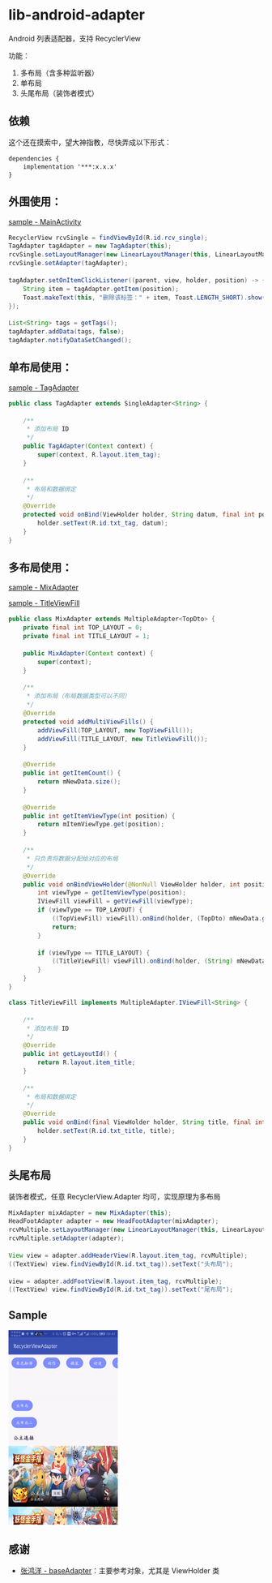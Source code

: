 # lib-android-adapter
Android 列表适配器，支持 RecyclerView

功能：
1. 多布局（含多种监听器）
2. 单布局
3. 头尾布局（装饰者模式）

## 依赖
这个还在摸索中，望大神指教，尽快弄成以下形式：

```
dependencies {
    implementation '***:x.x.x'
}
```

## 外围使用：
[sample - MainActivity](./sample/src/main/java/com/csp/sample/adapter/MainActivity.java)

``` java
RecyclerView rcvSingle = findViewById(R.id.rcv_single);
TagAdapter tagAdapter = new TagAdapter(this);
rcvSingle.setLayoutManager(new LinearLayoutManager(this, LinearLayoutManager.HORIZONTAL, false));
rcvSingle.setAdapter(tagAdapter);

tagAdapter.setOnItemClickListener((parent, view, holder, position) -> {
    String item = tagAdapter.getItem(position);
    Toast.makeText(this, "删除该标签：" + item, Toast.LENGTH_SHORT).show();
});

List<String> tags = getTags();
tagAdapter.addData(tags, false);
tagAdapter.notifyDataSetChanged();
```

## 单布局使用：
[sample - TagAdapter](./sample/src/main/java/com/csp/sample/adapter/adapter/TagAdapter.java)
``` java
public class TagAdapter extends SingleAdapter<String> {

    /**
     * 添加布局 ID
     */
    public TagAdapter(Context context) {
        super(context, R.layout.item_tag);
    }

    /**
     * 布局和数据绑定
     */
    @Override
    protected void onBind(ViewHolder holder, String datum, final int position) {
        holder.setText(R.id.txt_tag, datum);
    }
}
```

## 多布局使用：
[sample - MixAdapter](./sample/src/main/java/com/csp/sample/adapter/adapter/MixAdapter.java)

[sample - TitleViewFill](./sample/src/main/java/com/csp/sample/adapter/adapter/TitleViewFill.java)

``` java
public class MixAdapter extends MultipleAdapter<TopDto> {
    private final int TOP_LAYOUT = 0;
    private final int TITLE_LAYOUT = 1;

    public MixAdapter(Context context) {
        super(context);
    }

    /**
     * 添加布局（布局数据类型可以不同）
     */
    @Override
    protected void addMultiViewFills() {
        addViewFill(TOP_LAYOUT, new TopViewFill());
        addViewFill(TITLE_LAYOUT, new TitleViewFill());
    }

    @Override
    public int getItemCount() {
        return mNewData.size();
    }

    @Override
    public int getItemViewType(int position) {
        return mItemViewType.get(position);
    }

    /**
     * 只负责将数据分配给对应的布局
     */
    @Override
    public void onBindViewHolder(@NonNull ViewHolder holder, int position) {
        int viewType = getItemViewType(position);
        IViewFill viewFill = getViewFill(viewType);
        if (viewType == TOP_LAYOUT) {
            ((TopViewFill) viewFill).onBind(holder, (TopDto) mNewData.get(position), position);
            return;
        }

        if (viewType == TITLE_LAYOUT) {
            ((TitleViewFill) viewFill).onBind(holder, (String) mNewData.get(position), position);
        }
    }
}
```
``` java
class TitleViewFill implements MultipleAdapter.IViewFill<String> {

    /**
     * 添加布局 ID
     */
    @Override
    public int getLayoutId() {
        return R.layout.item_title;
    }

    /**
     * 布局和数据绑定
     */
    @Override
    public void onBind(final ViewHolder holder, String title, final int position) {
        holder.setText(R.id.txt_title, title);
    }
}
```

## 头尾布局
装饰者模式，任意 RecyclerView.Adapter 均可，实现原理为多布局
``` java
MixAdapter mixAdapter = new MixAdapter(this);
HeadFootAdapter adapter = new HeadFootAdapter(mixAdapter);
rcvMultiple.setLayoutManager(new LinearLayoutManager(this, LinearLayoutManager.VERTICAL, false));
rcvMultiple.setAdapter(adapter);

View view = adapter.addHeaderView(R.layout.item_tag, rcvMultiple);
((TextView) view.findViewById(R.id.txt_tag)).setText("头布局");

view = adapter.addFootView(R.layout.item_tag, rcvMultiple);
((TextView) view.findViewById(R.id.txt_tag)).setText("尾布局");
```

## Sample
![sample.gif](./img/sample.gif)

## 感谢
- [张鸿洋 - baseAdapter](https://github.com/hongyangAndroid/baseAdapter)：主要参考对象，尤其是 ViewHolder 类

